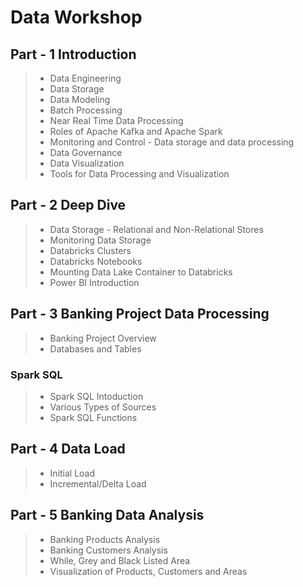 # Data Workshop
## Part - 1 Introduction
> - Data Engineering
> - Data Storage
> - Data Modeling
> - Batch Processing
> - Near Real Time Data Processing
> - Roles of Apache Kafka and Apache Spark
> - Monitoring and Control - Data storage and data processing
> - Data Governance
> - Data Visualization
> - Tools for Data Processing and Visualization
 
## Part - 2 Deep Dive
> - Data Storage - Relational and Non-Relational Stores
> - Monitoring Data Storage
> - Databricks Clusters 
> - Databricks Notebooks
> - Mounting Data Lake Container to Databricks
> - Power BI Introduction
 
## Part - 3 Banking Project Data Processing
> - Banking Project Overview
> - Databases and Tables
### Spark SQL
 > - Spark SQL Intoduction
 > - Various Types of Sources
 > - Spark SQL Functions

## Part - 4 Data Load
> - Initial Load
> - Incremental/Delta Load

## Part - 5 Banking Data Analysis
> - Banking Products Analysis
> - Banking Customers Analysis
> - While, Grey and Black Listed Area
> - Visualization of Products, Customers and Areas
